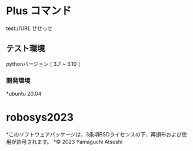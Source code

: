 # Plus コマンド
test://URL
せせっせ
## テスト環境
pythonバージョン [ 3.7 ~ 3.10 ]
### 開発環境
*ubuntu 20.04
# robosys2023
*このソフトウェアパッケージは、3条項BSDライセンスの下、再頒布および使用が許可されます。
*© 2023 Yamaguchi Atsushi
